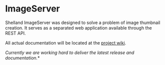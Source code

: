 # ImageServer

Shelland ImageServer was designed to solve a problem of image thumbnail creation. It serves as a separated web application available through the REST API.

All actual documentation will be located at the [project wiki](https://github.com/shelland/image-server/wiki).

*Currently we are working hard to deliver the latest release and documentation.**
